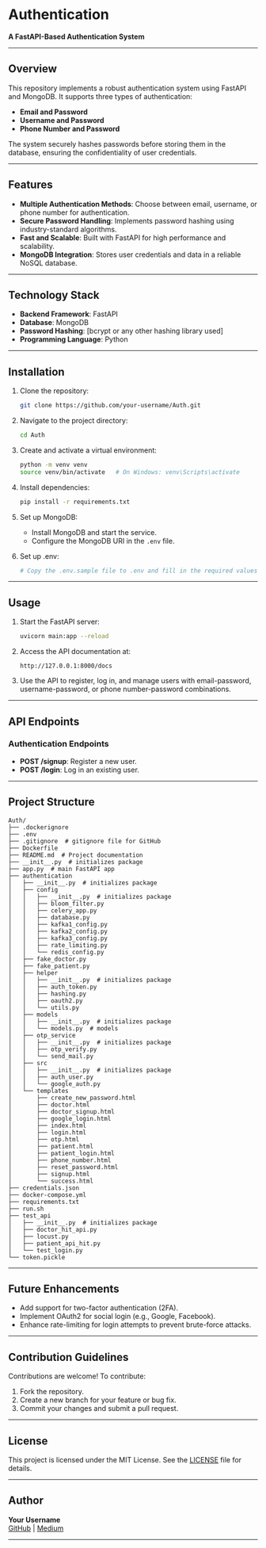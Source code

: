 # Authentication

**A FastAPI-Based Authentication System**

---

## Overview
This repository implements a robust authentication system using FastAPI and MongoDB. It supports three types of authentication:
- **Email and Password**
- **Username and Password**
- **Phone Number and Password**

The system securely hashes passwords before storing them in the database, ensuring the confidentiality of user credentials.

---

## Features
- **Multiple Authentication Methods**: Choose between email, username, or phone number for authentication.
- **Secure Password Handling**: Implements password hashing using industry-standard algorithms.
- **Fast and Scalable**: Built with FastAPI for high performance and scalability.
- **MongoDB Integration**: Stores user credentials and data in a reliable NoSQL database.

---

## Technology Stack
- **Backend Framework**: FastAPI
- **Database**: MongoDB
- **Password Hashing**: [bcrypt or any other hashing library used]
- **Programming Language**: Python

---

## Installation

1. Clone the repository:
   ```bash
   git clone https://github.com/your-username/Auth.git
   ```
2. Navigate to the project directory:
   ```bash
   cd Auth
   ```
3. Create and activate a virtual environment:
   ```bash
   python -m venv venv
   source venv/bin/activate   # On Windows: venv\Scripts\activate
   ```
4. Install dependencies:
   ```bash
   pip install -r requirements.txt
   ```
5. Set up MongoDB:
   - Install MongoDB and start the service.
   - Configure the MongoDB URI in the `.env` file.

6. Set up .env:

   ``` bash
   # Copy the .env.sample file to .env and fill in the required values.
   ```
---

## Usage

1. Start the FastAPI server:
   ```bash
   uvicorn main:app --reload
   ```
2. Access the API documentation at:
   ```
   http://127.0.0.1:8000/docs
   ```
3. Use the API to register, log in, and manage users with email-password, username-password, or phone number-password combinations.

---

## API Endpoints

### Authentication Endpoints
- **POST /signup**: Register a new user.
- **POST /login**: Log in an existing user.

---

## Project Structure

```plaintext
Auth/
├── .dockerignore
├── .env
├── .gitignore  # gitignore file for GitHub
├── Dockerfile
├── README.md  # Project documentation
├── __init__.py  # initializes package
├── app.py  # main FastAPI app
├── authentication
│   ├── __init__.py  # initializes package
│   ├── config
│   │   ├── __init__.py  # initializes package
│   │   ├── bloom_filter.py
│   │   ├── celery_app.py
│   │   ├── database.py
│   │   ├── kafka1_config.py
│   │   ├── kafka2_config.py
│   │   ├── kafka3_config.py
│   │   ├── rate_limiting.py
│   │   └── redis_config.py
│   ├── fake_doctor.py
│   ├── fake_patient.py
│   ├── helper
│   │   ├── __init__.py  # initializes package
│   │   ├── auth_token.py
│   │   ├── hashing.py
│   │   ├── oauth2.py
│   │   └── utils.py
│   ├── models
│   │   ├── __init__.py  # initializes package
│   │   └── models.py  # models
│   ├── otp_service
│   │   ├── __init__.py  # initializes package
│   │   ├── otp_verify.py
│   │   └── send_mail.py
│   ├── src
│   │   ├── __init__.py  # initializes package
│   │   ├── auth_user.py
│   │   └── google_auth.py
│   └── templates
│       ├── create_new_password.html
│       ├── doctor.html
│       ├── doctor_signup.html
│       ├── google_login.html
│       ├── index.html
│       ├── login.html
│       ├── otp.html
│       ├── patient.html
│       ├── patient_login.html
│       ├── phone_number.html
│       ├── reset_password.html
│       ├── signup.html
│       └── success.html
├── credentials.json
├── docker-compose.yml
├── requirements.txt
├── run.sh
├── test_api
│   ├── __init__.py  # initializes package
│   ├── doctor_hit_api.py
│   ├── locust.py
│   ├── patient_api_hit.py
│   └── test_login.py
└── token.pickle
```

---

## Future Enhancements
- Add support for two-factor authentication (2FA).
- Implement OAuth2 for social login (e.g., Google, Facebook).
- Enhance rate-limiting for login attempts to prevent brute-force attacks.

---

## Contribution Guidelines

Contributions are welcome! To contribute:
1. Fork the repository.
2. Create a new branch for your feature or bug fix.
3. Commit your changes and submit a pull request.

---

## License
This project is licensed under the MIT License. See the [LICENSE](LICENSE) file for details.

---

## Author
**Your Username**  
[GitHub](https://github.com/your-username) | [Medium](https://medium.com/@your-username)

---
